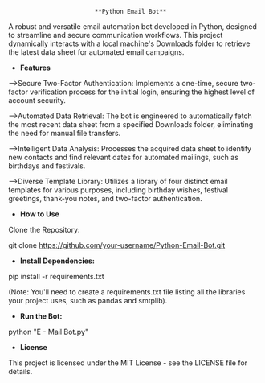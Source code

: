 							**Python Email Bot**



A robust and versatile email automation bot developed in Python, designed to streamline and secure communication workflows. This project dynamically interacts with a local machine's Downloads folder to retrieve the latest data sheet for automated email campaigns.



* **Features**

-->Secure Two-Factor Authentication: Implements a one-time, secure two-factor verification process for the initial login, ensuring the highest level of account security.



-->Automated Data Retrieval: The bot is engineered to automatically fetch the most recent data sheet from a specified Downloads folder, eliminating the need for manual file transfers.



-->Intelligent Data Analysis: Processes the acquired data sheet to identify new contacts and find relevant dates for automated mailings, such as birthdays and festivals.



-->Diverse Template Library: Utilizes a library of four distinct email templates for various purposes, including birthday wishes, festival greetings, thank-you notes, and two-factor authentication.



* **How to Use**



Clone the Repository:



git clone https://github.com/your-username/Python-Email-Bot.git



* **Install Dependencies:**



pip install -r requirements.txt

(Note: You'll need to create a requirements.txt file listing all the libraries your project uses, such as pandas and smtplib).



* **Run the Bot:**



python "E - Mail Bot.py"



* **License**

This project is licensed under the MIT License - see the LICENSE file for details.

